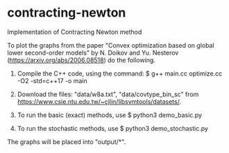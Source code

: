 # contracting-newton
Implementation of Contracting Newton method

To plot the graphs from the paper 
"Convex optimization based on global lower second-order models" 
by N. Doikov and Yu. Nesterov
(https://arxiv.org/abs/2006.08518) 
do the following.

1. Compile the C++ code, using the command:
$ g++ main.cc optimize.cc -O2 -std=c++17 -o main

2. Download the files:
"data/w8a.txt",
"data/covtype_bin_sc"
from https://www.csie.ntu.edu.tw/~cjlin/libsvmtools/datasets/.

3. To run the basic (exact) methods, use
$ python3 demo_basic.py

4. To run the stochastic methods, use 
$ python3 demo_stochastic.py

The graphs will be placed into "output/*".